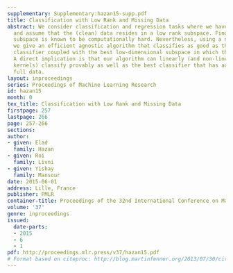 ```yaml
---
supplementary: Supplementary:hazan15-supp.pdf
title: Classification with Low Rank and Missing Data
abstract: We consider classification and regression tasks where we have missing data
  and assume that the (clean) data resides in a low rank subspace. Finding a hidden
  subspace is known to be computationally hard. Nevertheless, using a non-proper formulation
  we give an efficient agnostic algorithm that classifies as good as the best linear
  classifier coupled with the best low-dimensional subspace in which the data resides.
  A direct implication is that our algorithm can linearly (and non-linearly through
  kernels) classify provably as well as the best classifier that has access to the
  full data.
layout: inproceedings
series: Proceedings of Machine Learning Research
id: hazan15
month: 0
tex_title: Classification with Low Rank and Missing Data
firstpage: 257
lastpage: 266
page: 257-266
sections: 
author:
- given: Elad
  family: Hazan
- given: Roi
  family: Livni
- given: Yishay
  family: Mansour
date: 2015-06-01
address: Lille, France
publisher: PMLR
container-title: Proceedings of the 32nd International Conference on Machine Learning
volume: '37'
genre: inproceedings
issued:
  date-parts:
  - 2015
  - 6
  - 1
pdf: http://proceedings.mlr.press/v37/hazan15.pdf
# Format based on citeproc: http://blog.martinfenner.org/2013/07/30/citeproc-yaml-for-bibliographies/
---
```

